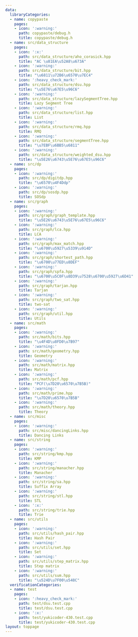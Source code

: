 ```yaml
---
data:
  libraryCategories:
  - name: copypaste
    pages:
    - icon: ':warning:'
      path: copypaste/debug.h
      title: copypaste/debug.h
  - name: src/data_structure
    pages:
    - icon: ':x:'
      path: src/data_structure/aho_corasick.hpp
      title: "AC \u81EA\u52A8\u673A"
    - icon: ':warning:'
      path: src/data_structure/bit.hpp
      title: "\u6811\u72B6\u6570\u7EC4"
    - icon: ':heavy_check_mark:'
      path: src/data_structure/dsu.hpp
      title: "\u5E76\u67E5\u96C6"
    - icon: ':warning:'
      path: src/data_structure/lazySegmentTree.hpp
      title: Lazy Segment Tree
    - icon: ':warning:'
      path: src/data_structure/list.hpp
      title: List
    - icon: ':warning:'
      path: src/data_structure/rmq.hpp
      title: RMQ
    - icon: ':warning:'
      path: src/data_structure/segmentTree.hpp
      title: "\u7EBF\u6BB5\u6811"
    - icon: ':warning:'
      path: src/data_structure/weighted_dsu.hpp
      title: "\u5E26\u6743\u5E76\u67E5\u96C6"
  - name: src/dp
    pages:
    - icon: ':warning:'
      path: src/dp/digitdp.hpp
      title: "\u6570\u4F4Ddp"
    - icon: ':warning:'
      path: src/dp/sosdp.hpp
      title: SOSdp
  - name: src/graph
    pages:
    - icon: ':warning:'
      path: src/graph/graph_template.hpp
      title: "\u5E26\u6743\u5E76\u67E5\u96C6"
    - icon: ':warning:'
      path: src/graph/lca.hpp
      title: LCA
    - icon: ':warning:'
      path: src/graph/max_match.hpp
      title: "\u6700\u5927\u5339\u914D"
    - icon: ':warning:'
      path: src/graph/shortest_path.hpp
      title: "\u6700\u77ED\u8DEF"
    - icon: ':warning:'
      path: src/graph/spfa.hpp
      title: "\u6700\u5C0F\u8D39\u7528\u6700\u5927\u6D41"
    - icon: ':warning:'
      path: src/graph/tarjan.hpp
      title: Tarjan
    - icon: ':warning:'
      path: src/graph/two_sat.hpp
      title: two-sat
    - icon: ':warning:'
      path: src/graph/util.hpp
      title: Utils
  - name: src/math
    pages:
    - icon: ':warning:'
      path: src/math/bits.hpp
      title: "\u4F4D\u8FD0\u7B97"
    - icon: ':warning:'
      path: src/math/geometry.hpp
      title: Geometry
    - icon: ':warning:'
      path: src/math/matrix.hpp
      title: Matrix
    - icon: ':warning:'
      path: src/math/pcf.hpp
      title: "PCF(\u7D20\u6570\u7B5B)"
    - icon: ':warning:'
      path: src/math/prime.hpp
      title: "\u7D20\u6570\u7B5B"
    - icon: ':warning:'
      path: src/math/theory.hpp
      title: Theory
  - name: src/misc
    pages:
    - icon: ':warning:'
      path: src/misc/dancingLinks.hpp
      title: Dancing Links
  - name: src/string
    pages:
    - icon: ':warning:'
      path: src/string/kmp.hpp
      title: KMP
    - icon: ':warning:'
      path: src/string/manacher.hpp
      title: Manacher
    - icon: ':warning:'
      path: src/string/sa.hpp
      title: Suffix Array
    - icon: ':warning:'
      path: src/string/stl.hpp
      title: STL
    - icon: ':x:'
      path: src/string/trie.hpp
      title: Trie
  - name: src/utils
    pages:
    - icon: ':warning:'
      path: src/utils/hash_pair.hpp
      title: Hash Pair
    - icon: ':warning:'
      path: src/utils/set.hpp
      title: Set
    - icon: ':warning:'
      path: src/utils/step_matrix.hpp
      title: Step matrix
    - icon: ':warning:'
      path: src/utils/sum.hpp
      title: "\u524D\u7F00\u548C"
  verificationCategories:
  - name: test
    pages:
    - icon: ':heavy_check_mark:'
      path: test/dsu.test.cpp
      title: test/dsu.test.cpp
    - icon: ':x:'
      path: test/yukicoder-430.test.cpp
      title: test/yukicoder-430.test.cpp
layout: toppage
---
```

